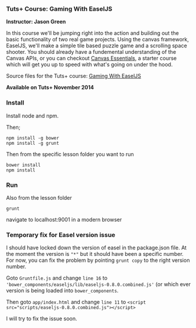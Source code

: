 ### Tuts+ Course: Gaming With EaselJS
**Instructor: Jason Green**

In this course we'll be jumping right into the action and building out the basic functionality of two real game projects. Using the canvas framework, EaselJS, we'll make a simple tile based puzzle game and a scrolling space shooter. You should already have a fundemental understanding of the Canvas APIs, or you can checkout [Canvas Essentials](http://code.tutsplus.com/courses/canvas-essentials), a starter course which will get you up to speed with what's going on under the hood.

Source files for the Tuts+ course: [Gaming With EaselJS](https://courses.tutsplus.com/courses/)

**Available on Tuts+ November 2014**

### Install ###
Install node and npm.

Then;
```
npm install -g bower
npm install -g grunt
```
Then from the specific lesson folder you want to run
```
bower install
npm install
```

### Run ###
Also from the lesson folder
```
grunt
```

navigate to localhost:9001 in a modern browser

### Temporary fix for Easel version issue ###
I should have locked down the version of easel in the package.json file. At the moment the version is `"*"` but it should have been a specific number. For now, you can fix the problem by pointing `grunt copy` to the right version number.

Goto `Gruntfile.js` and change `line 16` to `'bower_components/easeljs/lib/easeljs-0.8.0.combined.js'` (or which ever version is being loaded into `bower_components`.

Then goto `app/index.html` and change `line 11` to `<script src="scripts/easeljs-0.8.0.combined.js"></script>`

I will try to fix the issue soon.

